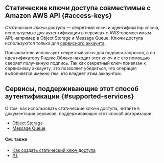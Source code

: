 ## Статические ключи доступа совместимые с Amazon AWS API {#access-keys}

_Статические ключи доступа_ — секретный ключ и идентификатор ключа, используемые для аутентификации в сервисах с AWS-совместимым API, например в Object Storage и Message Queue. Ключи доступа используются только для [сервисного аккаунта](../users/service-accounts.md).

Пользователь использует секретный ключ для подписи запросов, а по идентификатору Яндекс.Облако находит этот ключ и с его помощью сверяет полученную подпись. Так как секретный ключ привязан к сервисному аккаунту, это позволяет убедиться, что операция выполняется именно тем, кто владеет этим аккаунтом.

## Сервисы, поддерживающие этот способ аутентификации {#supported-services}

О том, как использовать статические ключи доступа, читайте в документации сервисов, поддерживающих этот способ авторизации:

* [Object Storage](/docs/storage/)
* [Message Queue](/docs/message-queue/)

#### См. также

* [Как создать статический ключ доступа](../../operations/sa/create-access-key.md)
* [#T](index.md)